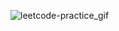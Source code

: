 ![leetcode-practice_gif](https://github.com/user-attachments/assets/704713a6-17c3-4c67-96f3-067ae296a866)
